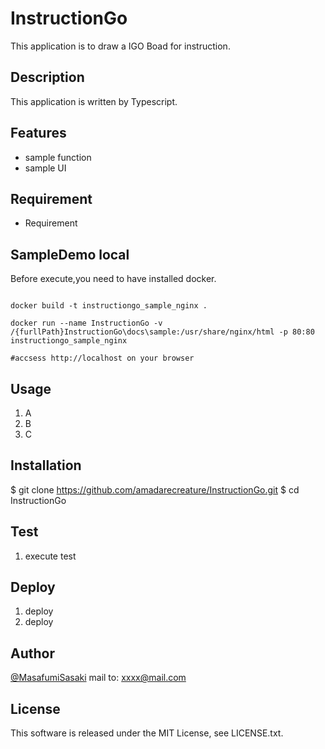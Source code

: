 # InstructionGo

This application is to draw a IGO Boad for instruction.

## Description

This application is written by Typescript.

## Features

- sample function
- sample UI

## Requirement

- Requirement

## SampleDemo local

Before execute,you need to have installed docker.

```docker

docker build -t instructiongo_sample_nginx .

docker run --name InstructionGo -v /{furllPath}InstructionGo\docs\sample:/usr/share/nginx/html -p 80:80 instructiongo_sample_nginx

#accsess http://localhost on your browser

 ```

## Usage

1. A
2. B
3. C

## Installation

$ git clone <https://github.com/amadarecreature/InstructionGo.git>
$ cd InstructionGo

## Test

1. execute test

## Deploy

1. deploy
2. deploy

## Author

[@MasafumiSasaki](https://twitter.com/)
mail to: xxxx@mail.com

## License

This software is released under the MIT License, see LICENSE.txt.
